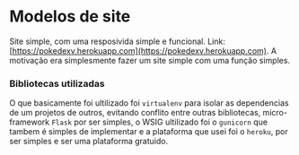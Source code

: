 # Modelos de site

Site simple, com uma resposivida simple e funcional.
Link: [https://pokedexv.herokuapp.com](https://pokedexv.herokuapp.com).
A motivação era simplesmente fazer um site simple com uma função simples.

### Bibliotecas utilizadas

O que basicamente foi ultilizado foi  `virtualenv` para isolar as dependencias de um projetos de outros, evitando conflito entre outras bibliotecas, micro-framework `Flask` por ser simples, o WSIG ultilizado foi o `gunicorn` que tambem é simples de implementar e a plataforma que usei foi o `heroku`, por ser simples e ser uma plataforma gratuido.
